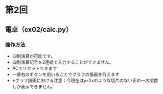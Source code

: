 # 第2回
## 電卓（ex02/calc.py）
### 操作方法
- 四則演算が可能です。
- 四則演算記号を2連続で入力することができません。
- ACでリセットできます
- 一番右のボタンを用いることでグラフの描画を行えます
- ※グラフ描画における注意：今現在はy=2xのような切片のない正の一次関数しか表示できません。
